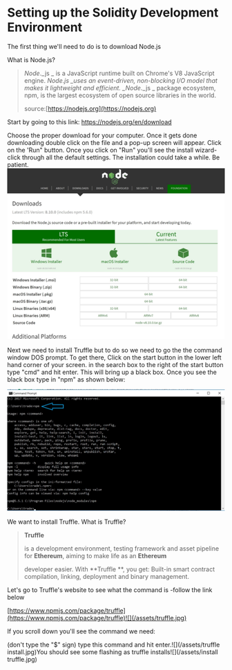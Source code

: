 # Setting up the Solidity Development Environment

The first thing we'll need to do is to download Node.js

What is Node.js?

> _Node_._js _ is a JavaScript runtime built on Chrome's V8 JavaScript engine. _Node_._js  \_uses an event-driven, non-blocking I/O model that makes it lightweight and efficient. \_Node_._js _ package ecosystem, npm, is the largest ecosystem of open source libraries in the world.
>
> source:[https://nodejs.org](https://nodejs.org)

Start by going to this link: [https://nodejs.org/en/download ](https://nodejs.org/en/download/)

Choose the proper download for your computer. Once it gets done downloading double click on the file and a pop-up screen will appear. Click on the 'Run" button. Once you click on "Run" you'll see the install wizard- click  through all the default settings. The installation could take a while. Be patient. ![](/assets/Node.jpg)

Next we need to install Truffle but to do so we need to go the the command window DOS prompt. To get there, Click on the start button in the lower left hand corner of your screen. in the search box to the right of the start button type "cmd" and hit enter. This will bring up a black box. Once you see the black box type in "npm" as shown below:

![](/assets/npm.jpg)

We want to install Truffle. What is Truffle?

> **Truffle**
>
> is a development environment, testing framework and asset pipeline for **Ethereum**, aiming to make life as an **Ethereum**
>
> developer easier. With **Truffle **, you get: Built-in smart contract compilation, linking, deployment and binary management.

Let's go to Truffle's website to see what the command is -follow the link below

[https://www.npmjs.com/package/truffle](https://www.npmjs.com/package/truffle)![](/assets/truffle.jpg)

If you scroll down you'll see the command we need:

\(don't type the "$" sign\) type this command and hit enter.![](/assets/truffle install.jpg)You should see some flashing as truffle installs![](/assets/install truffle.jpg)


